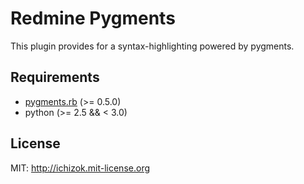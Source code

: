 # Redmine Pygments

This plugin provides for a syntax-highlighting powered by pygments.

## Requirements

* [pygments.rb](https://github.com/tmm1/pygments.rb) (>= 0.5.0)
* python (>= 2.5 && < 3.0)

## License

MIT: http://ichizok.mit-license.org
